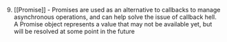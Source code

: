 9. [[Promise]] - Promises are used as an alternative to callbacks to manage asynchronous operations, and can help solve the issue of callback hell. A Promise object represents a value that may not be available yet, but will be resolved at some point in the future